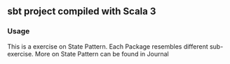 ## sbt project compiled with Scala 3

### Usage

This is a exercise on State Pattern.
Each Package resembles different sub-exercise.
More on State Pattern can be found in Journal
